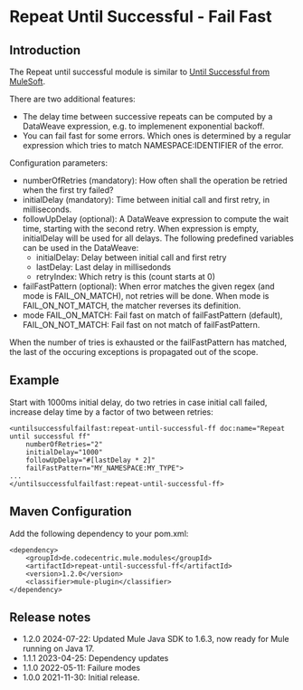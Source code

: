 # Repeat Until Successful - Fail Fast

## Introduction

The Repeat until successful module is similar to [Until Successful from MuleSoft](https://docs.mulesoft.com/mule-runtime/4.4/until-successful-scope). 

There are two additional features:
* The delay time between successive repeats can be computed by a DataWeave expression, e.g. to implemenent exponential backoff.
* You can fail fast for some errors. Which ones is determined by a regular expression which tries to match NAMESPACE:IDENTIFIER of the error.

Configuration parameters:
* numberOfRetries (mandatory): How often shall the operation be retried when the first try failed?
* initialDelay (mandatory): Time between initial call and first retry, in milliseconds.
* followUpDelay (optional): A DataWeave expression to compute the wait time, starting with the second retry. 
When expression is empty, initialDelay will be used for all delays.
The following predefined variables can be used in the DataWeave:
  * initialDelay: Delay between initial call and first retry
  * lastDelay: Last delay in millisedonds
  * retryIndex: Which retry is this (count starts at 0)
* failFastPattern (optional): When error matches the given regex (and mode is FAIL_ON_MATCH), not retries will be done.
  When mode is FAIL_ON_NOT_MATCH, the matcher reverses its definition.
* mode FAIL_ON_MATCH: Fail fast on match of failFastPattern (default), FAIL_ON_NOT_MATCH: Fail fast on not match of failFastPattern.

When the number of tries is exhausted or the failFastPattern has matched, the last of the occuring exceptions is propagated out of the scope.

## Example

Start with 1000ms initial delay, do two retries in case initial call failed, increase delay time by a factor of two between retries:

```
<untilsuccessfulfailfast:repeat-until-successful-ff doc:name="Repeat until successful ff" 
	numberOfRetries="2" 
	initialDelay="1000" 
	followUpDelay="#[lastDelay * 2]" 
	failFastPattern="MY_NAMESPACE:MY_TYPE">
...
</untilsuccessfulfailfast:repeat-until-successful-ff>
```

## Maven Configuration

Add the following dependency to your pom.xml:

```
<dependency>
	<groupId>de.codecentric.mule.modules</groupId>
	<artifactId>repeat-until-successful-ff</artifactId>
	<version>1.2.0</version>
	<classifier>mule-plugin</classifier>
</dependency>
```

## Release notes

* 1.2.0 2024-07-22: Updated Mule Java SDK to 1.6.3, now ready for Mule running on Java 17.
* 1.1.1 2023-04-25: Dependency updates
* 1.1.0 2022-05-11: Failure modes
* 1.0.0 2021-11-30: Initial release.

 

